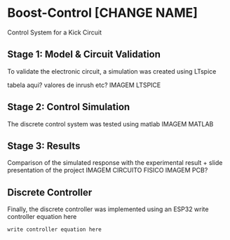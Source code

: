 # Boost-Control [CHANGE NAME]
Control System for a Kick Circuit 

## Stage 1: Model & Circuit Validation
To validate the electronic circuit, a simulation was created using LTspice

tabela aqui? valores de inrush etc?
IMAGEM LTSPICE

## Stage 2: Control Simulation
The discrete control system was tested using matlab
IMAGEM MATLAB

## Stage 3: Results
Comparison of the simulated response with the experimental result + slide presentation of the project
IMAGEM CIRCUITO FISICO
IMAGEM PCB?



## Discrete Controller
Finally, the discrete controller was implemented using an ESP32 
write controller equation here
```
write controller equation here
```
